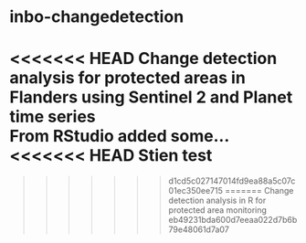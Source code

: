# inbo-changedetection
<<<<<<< HEAD
Change detection analysis for protected areas in Flanders using Sentinel 2 and Planet time series  
From RStudio added some...
<<<<<<< HEAD
Stien test
=======
>>>>>>> d1cd5c027147014fd9ea88a5c07c01ec350ee715
=======
Change detection analysis in R for protected area monitoring
>>>>>>> eb49231bda600d7eeaa022d7b6b79e48061d7a07
